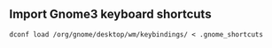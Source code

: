 ## Import Gnome3 keyboard shortcuts

```
dconf load /org/gnome/desktop/wm/keybindings/ < .gnome_shortcuts
```

